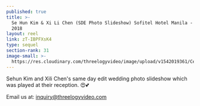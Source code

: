 ```yaml
---
published: true
title: >-
  Se Hun Kim & Xi Li Chen (SDE Photo Slideshow) Sofitel Hotel Manila - November
  2018
layout: reel
link: zT-IBPFXsK4
type: sequel
section-rank: 31
image-small: >-
  https://res.cloudinary.com/threelogyvideo/image/upload/v1542019361/Celine_a.jpg
---
```

Sehun Kim and Xili Chen's same day edit wedding photo slideshow which was played at their reception. 😍💕 

Email us at: inquiry@threelogyvideo.com
